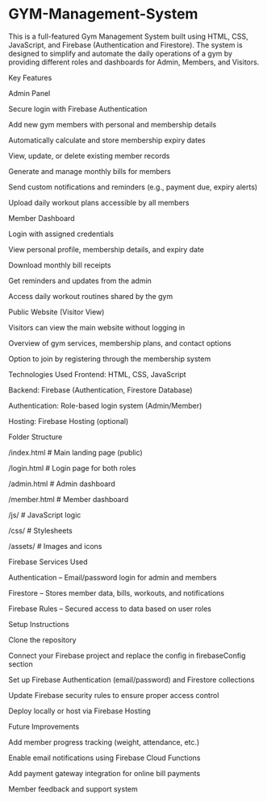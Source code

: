 # GYM-Management-System
This is a full-featured Gym Management System built using HTML, CSS, JavaScript, and Firebase (Authentication and Firestore). The system is designed to simplify and automate the daily operations of a gym by providing different roles and dashboards for Admin, Members, and Visitors.

Key Features

Admin Panel

Secure login with Firebase Authentication

Add new gym members with personal and membership details

Automatically calculate and store membership expiry dates

View, update, or delete existing member records

Generate and manage monthly bills for members

Send custom notifications and reminders (e.g., payment due, expiry alerts)

Upload daily workout plans accessible by all members



Member Dashboard


Login with assigned credentials

View personal profile, membership details, and expiry date

Download monthly bill receipts

Get reminders and updates from the admin

Access daily workout routines shared by the gym


Public Website (Visitor View)

Visitors can view the main website without logging in

Overview of gym services, membership plans, and contact options

Option to join by registering through the membership system


Technologies Used
Frontend: HTML, CSS, JavaScript

Backend: Firebase (Authentication, Firestore Database)

Authentication: Role-based login system (Admin/Member)

Hosting: Firebase Hosting (optional)


Folder Structure

/index.html              # Main landing page (public)

 /login.html             # Login page for both roles
 
 /admin.html             # Admin dashboard
 
 /member.html            # Member dashboard
 
 /js/                    # JavaScript logic
 
 /css/                   # Stylesheets
 
 /assets/                # Images and icons
 


Firebase Services Used

Authentication – Email/password login for admin and members

Firestore – Stores member data, bills, workouts, and notifications

Firebase Rules – Secured access to data based on user roles


Setup Instructions

Clone the repository

Connect your Firebase project and replace the config in firebaseConfig section

Set up Firebase Authentication (email/password) and Firestore collections

Update Firebase security rules to ensure proper access control

Deploy locally or host via Firebase Hosting





Future Improvements

Add member progress tracking (weight, attendance, etc.)

Enable email notifications using Firebase Cloud Functions

Add payment gateway integration for online bill payments

Member feedback and support system

